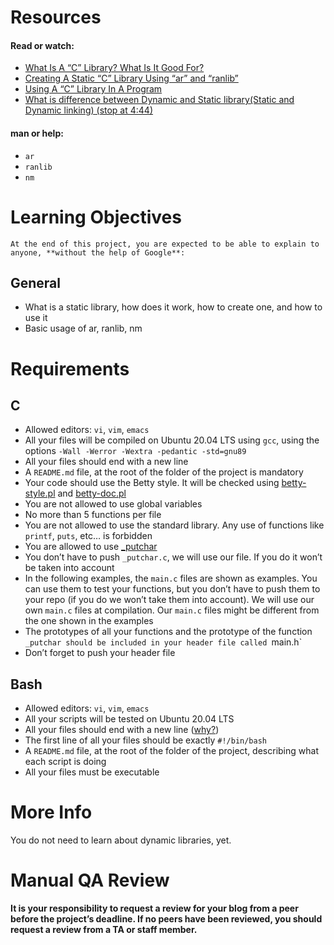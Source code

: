 # Resources
#### Read or watch:

- [What Is A “C” Library? What Is It Good For?](https://intranet.hbtn.io/rltoken/ybnw3yGP38RCfO4a2u8AoQ)
- [Creating A Static “C” Library Using “ar” and “ranlib”](https://intranet.hbtn.io/rltoken/ybnw3yGP38RCfO4a2u8AoQ)
- [Using A “C” Library In A Program](https://intranet.hbtn.io/rltoken/ybnw3yGP38RCfO4a2u8AoQ)
- [What is difference between Dynamic and Static library(Static and Dynamic linking) (stop at 4:44)](https://intranet.hbtn.io/rltoken/TAba2ij0SD-D1b_R_hYlOw)
#### man or help:

- `ar`
- `ranlib`
- `nm`
# Learning Objectives
```At the end of this project, you are expected to be able to explain to anyone, **without the help of Google**:```

## General
- What is a static library, how does it work, how to create one, and how to use it
- Basic usage of ar, ranlib, nm
# Requirements
## C
- Allowed editors: `vi`, `vim`, `emacs`
- All your files will be compiled on Ubuntu 20.04 LTS using `gcc`, using the options `-Wall -Werror -Wextra -pedantic -std=gnu89`
- All your files should end with a new line
- A `README.md` file, at the root of the folder of the project is mandatory
- Your code should use the Betty style. It will be checked using [betty-style.pl](https://github.com/hs-hq/Betty/blob/master/betty-style.pl) and [betty-doc.pl](https://github.com/hs-hq/Betty/blob/master/betty-doc.pl)
- You are not allowed to use global variables
- No more than 5 functions per file
- You are not allowed to use the standard library. Any use of functions like `printf`, `puts`, etc… is forbidden
- You are allowed to use [_putchar](https://github.com/hs-hq/_putchar.c/blob/main/_putchar.c)
- You don’t have to push `_putchar.c`, we will use our file. If you do it won’t be taken into account
- In the following examples, the `main.c` files are shown as examples. You can use them to test your functions, but you don’t have to push them to your repo (if you do we won’t take them into account). We will use our own `main.c` files at compilation. Our `main.c` files might be different from the one shown in the examples
- The prototypes of all your functions and the prototype of the function `_putchar should be included in your header file called `main.h`
- Don’t forget to push your header file
## Bash
- Allowed editors: `vi`, `vim`, `emacs`
- All your scripts will be tested on Ubuntu 20.04 LTS
- All your files should end with a new line ([why?](http://unix.stackexchange.com/questions/18743/whats-the-point-in-adding-a-new-line-to-the-end-of-a-file/18789))
- The first line of all your files should be exactly `#!/bin/bash`
- A `README.md` file, at the root of the folder of the project, describing what each script is doing
- All your files must be executable
# More Info
You do not need to learn about dynamic libraries, yet.

# **Manual QA Review**
**It is your responsibility to request a review for your blog from a peer before the project’s deadline. If no peers have been reviewed, you should request a review from a TA or staff member.**
